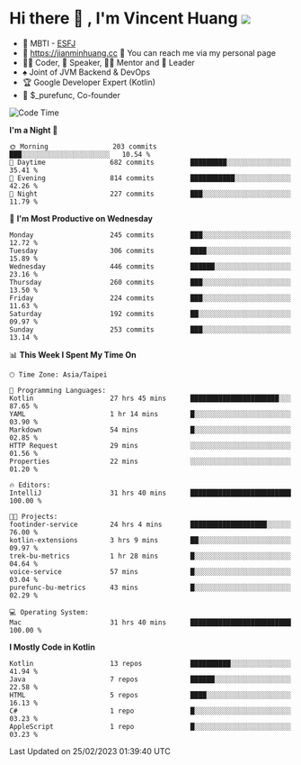 # Hi there 👋 , I'm Vincent Huang ![](https://komarev.com/ghpvc/?username=Jian-Min-Huang)
- 👀 MBTI - [ESFJ](https://www.16personalities.com/esfj-personality)
- 💎 https://jianminhuang.cc 🙋 You can reach me via my personal page
- 👨‍💻 Coder, 🎤 Speaker, 👨‍🏫 Mentor and 🚀 Leader
- ♠️ Joint of JVM Backend & DevOps
- 🏆 Google Developer Expert (Kotlin)
- 💼 $_purefunc, Co-founder

<!--START_SECTION:waka-->
![Code Time](http://img.shields.io/badge/Code%20Time-1%2C641%20hrs%201%20min-blue)

**I'm a Night 🦉** 

```text
🌞 Morning                203 commits         ███░░░░░░░░░░░░░░░░░░░░░░   10.54 % 
🌆 Daytime                682 commits         █████████░░░░░░░░░░░░░░░░   35.41 % 
🌃 Evening                814 commits         ███████████░░░░░░░░░░░░░░   42.26 % 
🌙 Night                  227 commits         ███░░░░░░░░░░░░░░░░░░░░░░   11.79 % 
```
📅 **I'm Most Productive on Wednesday** 

```text
Monday                   245 commits         ███░░░░░░░░░░░░░░░░░░░░░░   12.72 % 
Tuesday                  306 commits         ████░░░░░░░░░░░░░░░░░░░░░   15.89 % 
Wednesday                446 commits         ██████░░░░░░░░░░░░░░░░░░░   23.16 % 
Thursday                 260 commits         ███░░░░░░░░░░░░░░░░░░░░░░   13.50 % 
Friday                   224 commits         ███░░░░░░░░░░░░░░░░░░░░░░   11.63 % 
Saturday                 192 commits         ██░░░░░░░░░░░░░░░░░░░░░░░   09.97 % 
Sunday                   253 commits         ███░░░░░░░░░░░░░░░░░░░░░░   13.14 % 
```


📊 **This Week I Spent My Time On** 

```text
🕑︎ Time Zone: Asia/Taipei

💬 Programming Languages: 
Kotlin                   27 hrs 45 mins      ██████████████████████░░░   87.65 % 
YAML                     1 hr 14 mins        █░░░░░░░░░░░░░░░░░░░░░░░░   03.90 % 
Markdown                 54 mins             █░░░░░░░░░░░░░░░░░░░░░░░░   02.85 % 
HTTP Request             29 mins             ░░░░░░░░░░░░░░░░░░░░░░░░░   01.56 % 
Properties               22 mins             ░░░░░░░░░░░░░░░░░░░░░░░░░   01.20 % 

🔥 Editors: 
IntelliJ                 31 hrs 40 mins      █████████████████████████   100.00 % 

🐱‍💻 Projects: 
footinder-service        24 hrs 4 mins       ███████████████████░░░░░░   76.00 % 
kotlin-extensions        3 hrs 9 mins        ██░░░░░░░░░░░░░░░░░░░░░░░   09.97 % 
trek-bu-metrics          1 hr 28 mins        █░░░░░░░░░░░░░░░░░░░░░░░░   04.64 % 
voice-service            57 mins             █░░░░░░░░░░░░░░░░░░░░░░░░   03.04 % 
purefunc-bu-metrics      43 mins             █░░░░░░░░░░░░░░░░░░░░░░░░   02.29 % 

💻 Operating System: 
Mac                      31 hrs 40 mins      █████████████████████████   100.00 % 
```

**I Mostly Code in Kotlin** 

```text
Kotlin                   13 repos            ██████████░░░░░░░░░░░░░░░   41.94 % 
Java                     7 repos             ██████░░░░░░░░░░░░░░░░░░░   22.58 % 
HTML                     5 repos             ████░░░░░░░░░░░░░░░░░░░░░   16.13 % 
C#                       1 repo              █░░░░░░░░░░░░░░░░░░░░░░░░   03.23 % 
AppleScript              1 repo              █░░░░░░░░░░░░░░░░░░░░░░░░   03.23 % 
```




 Last Updated on 25/02/2023 01:39:40 UTC
<!--END_SECTION:waka-->
